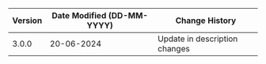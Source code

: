 | **Version** | **Date Modified (DD-MM-YYYY)** | **Change History**                                                 |
|-------------|--------------------------------|--------------------------------------------------------------------|
| 3.0.0       | 20-06-2024                     | Update in description changes                                      |  
